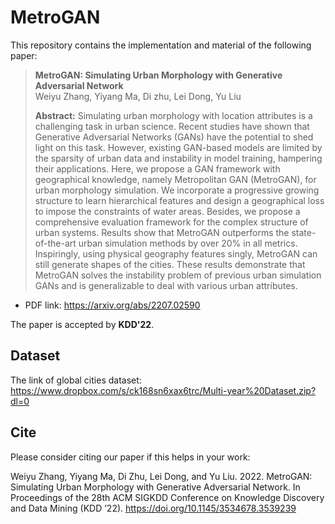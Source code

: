 # MetroGAN
This repository contains the implementation and material of the following paper:

>**MetroGAN: Simulating Urban Morphology with Generative Adversarial Network**   
Weiyu Zhang, Yiyang Ma, Di zhu, Lei Dong, Yu Liu  
>  
>**Abstract:** Simulating urban morphology with location attributes is a challenging task in urban science. Recent studies have shown that Generative Adversarial Networks (GANs) have the potential to shed light on this task. However, existing GAN-based models are limited by the sparsity of urban data and instability in model training, hampering their applications. Here, we propose a GAN framework with geographical knowledge, namely Metropolitan GAN (MetroGAN), for urban morphology simulation. We incorporate a progressive growing structure to learn hierarchical features and design a geographical loss to impose the constraints of water areas. Besides, we propose a comprehensive evaluation framework for the complex structure of urban systems. Results show that MetroGAN outperforms the state-of-the-art urban simulation methods by over 20% in all metrics. Inspiringly, using physical geography features singly, MetroGAN can still generate shapes of the cities. These results demonstrate that MetroGAN solves the instability problem of previous urban simulation GANs and is generalizable to deal with various urban attributes.

- PDF link: https://arxiv.org/abs/2207.02590

The paper is accepted by **KDD'22**.
## Dataset
The link of global cities dataset: https://www.dropbox.com/s/ck168sn6xax6trc/Multi-year%20Dataset.zip?dl=0 

## Cite
Please consider citing our paper if this helps in your work:

Weiyu Zhang, Yiyang Ma, Di Zhu, Lei Dong, and Yu Liu. 2022. MetroGAN: Simulating Urban Morphology with Generative Adversarial Network. In Proceedings of the 28th ACM SIGKDD Conference on Knowledge Discovery and Data Mining (KDD ’22). https://doi.org/10.1145/3534678.3539239
